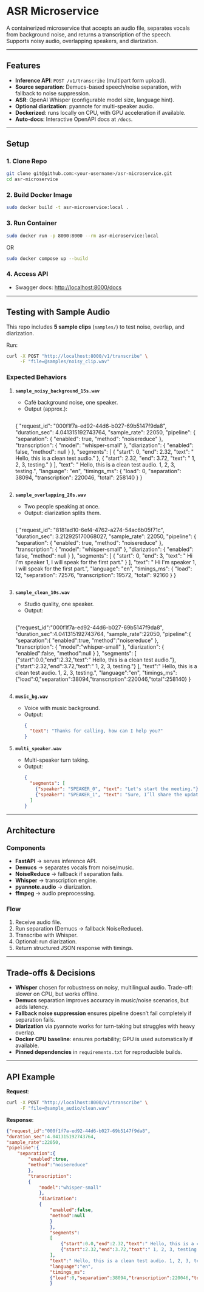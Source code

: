 # ASR Microservice

A containerized microservice that accepts an audio file, separates vocals from background noise, and returns a transcription of the speech.  
Supports noisy audio, overlapping speakers, and diarization.  

---

## Features
- **Inference API**: `POST /v1/transcribe` (multipart form upload).  
- **Source separation**: Demucs-based speech/noise separation, with fallback to noise suppression.  
- **ASR**: OpenAI Whisper (configurable model size, language hint).  
- **Optional diarization**: pyannote for multi-speaker audio.  
- **Dockerized**: runs locally on CPU, with GPU acceleration if available.  
- **Auto-docs**: Interactive OpenAPI docs at `/docs`.  

---

## Setup

### 1. Clone Repo
```bash
git clone git@github.com:<your-username>/asr-microservice.git
cd asr-microservice
```

### 2. Build Docker Image
```bash
sudo docker build -t asr-microservice:local .
```

### 3. Run Container
```bash
sudo docker run -p 8000:8000 --rm asr-microservice:local
```
OR
```bash
sudo docker compose up --build
```

### 4. Access API
- Swagger docs: [http://localhost:8000/docs](http://localhost:8000/docs)  

---

## Testing with Sample Audio

This repo includes **5 sample clips** (`samples/`) to test noise, overlap, and diarization.  

Run:
```bash
curl -X POST "http://localhost:8000/v1/transcribe" \
     -F "file=@samples/noisy_clip.wav"
```

### Expected Behaviors

1. **`sample_noisy_background_15s.wav`**  
   - Café background noise, one speaker.  
   - Output (approx.):  
     ```json
    {
        "request_id": "000f1f7a-ed92-44d6-b027-69b5147f9da8",
        "duration_sec": 4.041315192743764,
        "sample_rate": 22050,
        "pipeline": {
            "separation": {
                "enabled": true,
                "method": "noisereduce"
            },
            "transcription": {
                "model": "whisper-small"
            },
            "diarization": {
                "enabled": false,
                "method": null
            }
        },
        "segments": [
            {
                "start": 0,
                "end": 2.32,
                "text": " Hello, this is a clean test audio."
            },
            {
                "start": 2.32,
                "end": 3.72,
                "text": " 1, 2, 3, testing."
            }
        ],
        "text": " Hello, this is a clean test audio. 1, 2, 3, testing.",
        "language": "en",
        "timings_ms": {
            "load": 0,
            "separation": 38094,
            "transcription": 220046,
            "total": 258140
        }
    }
     ```

2. **`sample_overlapping_20s.wav`**  
   - Two people speaking at once.  
   - Output: diarization splits them.  
     ```json
    {
        "request_id": "8181ad10-6ef4-4762-a274-54ac6b05f71c",
        "duration_sec": 3.212925170068027,
        "sample_rate": 22050,
        "pipeline": {
            "separation": {
                "enabled": true,
                "method": "noisereduce"
            },
            "transcription": {
                "model": "whisper-small"
            },
            "diarization": {
                "enabled": false,
                "method": null
            }
        },
        "segments": [
            {
                "start": 0,
                "end": 3,
                "text": " Hi I'm speaker 1, I will speak for the first part."
            }
        ],
        "text": " Hi I'm speaker 1, I will speak for the first part.",
        "language": "en",
        "timings_ms": {
            "load": 12,
            "separation": 72576,
            "transcription": 19572,
            "total": 92160
        }
    }
     ```

3. **`sample_clean_10s.wav`**  
   - Studio quality, one speaker.  
   - Output:  
     ```json
    {"request_id":"000f1f7a-ed92-44d6-b027-69b5147f9da8",
    "duration_sec":4.041315192743764,
    "sample_rate":22050,
    "pipeline":{
        "separation":{
            "enabled":true,
            "method":"noisereduce"
            },
            "transcription":
            {
                "model":"whisper-small"
                },
                "diarization":
                {
                    "enabled":false,
                    "method":null
                    }
                    },
                    "segments":
                    [
                        {"start":0.0,"end":2.32,"text":" Hello, this is a clean test audio."},
                        {"start":2.32,"end":3.72,"text":" 1, 2, 3, testing."}
                    ],
                    "text":" Hello, this is a clean test audio. 1, 2, 3, testing.",
                    "language":"en",
                    "timings_ms":
                    {"load":0,"separation":38094,"transcription":220046,"total":258140}
    }
     ```

4. **`music_bg.wav`**  
   - Voice with music background.  
   - Output:  
     ```json
     {
       "text": "Thanks for calling, how can I help you?"
     }
     ```

5. **`multi_speaker.wav`**  
   - Multi-speaker turn taking.  
   - Output:  
     ```json
     {
       "segments": [
         {"speaker": "SPEAKER_0", "text": "Let's start the meeting."},
         {"speaker": "SPEAKER_1", "text": "Sure, I’ll share the update."}
       ]
     }
     ```

---

## Architecture

### Components
- **FastAPI** → serves inference API.  
- **Demucs** → separates vocals from noise/music.  
- **NoiseReduce** → fallback if separation fails.  
- **Whisper** → transcription engine.  
- **pyannote.audio** → diarization.  
- **ffmpeg** → audio preprocessing.  

### Flow
1. Receive audio file.  
2. Run separation (Demucs → fallback NoiseReduce).  
3. Transcribe with Whisper.  
4. Optional: run diarization.  
5. Return structured JSON response with timings.  

---

## Trade-offs & Decisions
- **Whisper** chosen for robustness on noisy, multilingual audio. Trade-off: slower on CPU, but works offline.  
- **Demucs** separation improves accuracy in music/noise scenarios, but adds latency.  
- **Fallback noise suppression** ensures pipeline doesn’t fail completely if separation fails.  
- **Diarization** via pyannote works for turn-taking but struggles with heavy overlap.  
- **Docker CPU baseline**: ensures portability; GPU is used automatically if available.  
- **Pinned dependencies** in `requirements.txt` for reproducible builds.  

---

## API Example

**Request**:
```bash
curl -X POST "http://localhost:8000/v1/transcribe" \
     -F "file=@sample_audio/clean.wav"
```

**Response**:
```json
{"request_id":"000f1f7a-ed92-44d6-b027-69b5147f9da8",
"duration_sec":4.041315192743764,
"sample_rate":22050,
"pipeline":{
    "separation":{
        "enabled":true,
        "method":"noisereduce"
        },
        "transcription":
        {
            "model":"whisper-small"
            },
            "diarization":
            {
                "enabled":false,
                "method":null
                }
                },
                "segments":
                [
                    {"start":0.0,"end":2.32,"text":" Hello, this is a clean test audio."},
                    {"start":2.32,"end":3.72,"text":" 1, 2, 3, testing."}
                ],
                "text":" Hello, this is a clean test audio. 1, 2, 3, testing.",
                "language":"en",
                "timings_ms":
                {"load":0,"separation":38094,"transcription":220046,"total":258140}
                }
```
